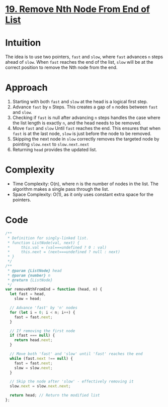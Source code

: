 # [19. Remove Nth Node From End of List](https://leetcode.com/problems/remove-nth-node-from-end-of-list/description/)

# Intuition

The idea is to use two pointers, `fast` and `slow`, where `fast` advances `n` steps ahead of `slow`. When `fast` reaches the end of the list, `slow` will be at the correct position to remove the Nth node from the end.

# Approach

1.  Starting with both `fast` and `slow` at the head is a logical first step.
2.  Advance `fast` by `n` Steps. This creates a gap of `n` nodes between `fast` and `slow`.
3.  Checking if `fast` is null after advancing `n` steps handles the case where the list length is exactly `n`, and the head needs to be removed.
4.  Move `fast` and `slow` Until `fast` reaches the end. This ensures that when `fast` is at the last node, `slow` is just before the node to be removed.
5.  Skipping the next node in `slow` correctly removes the targeted node by pointing `slow.next` to `slow.next.next`
6.  Returning `head` provides the updated list.

# Complexity

- Time Complexity: O(n), where n is the number of nodes in the list. The algorithm makes a single pass through the list.
- Space Complexity: O(1), as it only uses constant extra space for the pointers.

# Code

```javascript
/**
 * Definition for singly-linked list.
 * function ListNode(val, next) {
 *     this.val = (val===undefined ? 0 : val)
 *     this.next = (next===undefined ? null : next)
 * }
 */
/**
 * @param {ListNode} head
 * @param {number} n
 * @return {ListNode}
 */
var removeNthFromEnd = function (head, n) {
  let fast = head,
    slow = head;

  // Advance 'fast' by 'n' nodes
  for (let i = 0; i < n; i++) {
    fast = fast.next;
  }

  // If removing the first node
  if (fast === null) {
    return head.next;
  }

  // Move both 'fast' and 'slow' until 'fast' reaches the end
  while (fast.next !== null) {
    fast = fast.next;
    slow = slow.next;
  }

  // Skip the node after 'slow' - effectively removing it
  slow.next = slow.next.next;

  return head; // Return the modified list
};
```
